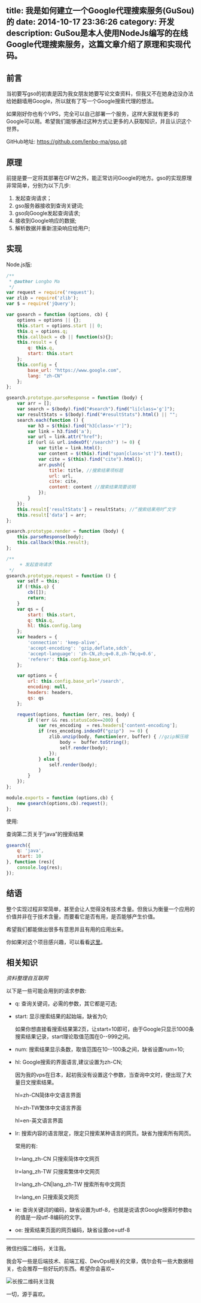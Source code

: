title: 我是如何建立一个Google代理搜索服务(GuSou)的
date: 2014-10-17 23:36:26
category: 开发
description: GuSou是本人使用NodeJs编写的在线Google代理搜索服务，这篇文章介绍了原理和实现代码。
---


## 前言

当初要写gso的初衷是因为我女朋友她要写论文查资料，但我又不在她身边没办法给她翻墙用Google，所以就有了写一个Google搜索代理的想法。

如果刚好你也有个VPS，完全可以自己部署一个服务，这样大家就有更多的Google可以用。希望我们能够通过这种方式让更多的人获取知识，并且认识这个世界。

GitHub地址: https://github.com/lenbo-ma/gso.git

## 原理

前提是要一定将其部署在GFW之外，能正常访问Google的地方。gso的实现原理非常简单，分别为以下几步: 

1. 发起查询请求；
2. gso服务器接收到查询关键词;
3. gso向Google发起查询请求;
4. 接收到Google响应的数据;
5. 解析数据并重新渲染响应给用户;

<!-- more -->
## 实现
Node.js版:

```javascript
/**
 * @author Longbo Ma
 */
var request = require('request');
var zlib = require('zlib');
var $ = require('jQuery');

var gsearch = function (options, cb) {
    options = options || {};
    this.start = options.start || 0;
    this.q = options.q;
    this.callback = cb || function(s){};
    this.result = {
        q: this.q,
        start: this.start
    };
    this.config = {
        base_url: "https://www.google.com",
        lang: "zh-CN"
    };
};

gsearch.prototype.parseResponse = function (body) {
    var arr = [];
    var search = $(body).find("#search").find("li[class='g']");
    var resultStats = $(body).find("#resultStats").html() || "";
    search.each(function () {
        var h3 = $(this).find("h3[class='r']");
        var link = h3.find('a');
        var url = link.attr("href");
        if (url && url.indexOf('/search?') != 0) {
            var title = link.html();
            var content = $(this).find("span[class='st']").text();
            var cite = $(this).find("cite").html();
            arr.push({
                title: title, //搜索结果项标题
                url: url, 
                cite: cite, 
                content: content //搜索结果简要说明
            });
        }
    });
    this.result['resultStats'] = resultStats; //“搜索结果用时”文字
    this.result['data'] = arr;
};

gsearch.prototype.render = function (body) {
    this.parseResponse(body);
    this.callback(this.result);
};

/**
	 + 发起查询请求
 */
gsearch.prototype.request = function () {
    var self = this;
    if (!this.q) {
        cb([]);
        return;
    }
    var qs = {
        start: this.start,
        q: this.q,
        hl: this.config.lang
    };
    var headers = {
        'connection': 'keep-alive',
        'accept-encoding': 'gzip,deflate,sdch',
        'accept-language': 'zh-CN,zh;q=0.8,zh-TW;q=0.6',
        'referer': this.config.base_url
    };

    var options = {
        url: this.config.base_url+'/search',
        encoding: null,
        headers: headers,
        qs: qs
    };

    request(options, function (err, res, body) {
        if (!err && res.statusCode==200) {
            var res_encoding  = res.headers['content-encoding'];
            if (res_encoding.indexOf("gzip")  >= 0) { 
                zlib.unzip(body, function(err, buffer) { //gzip解压缩
                    body =  buffer.toString();
                    self.render(body);
                });
            } else {
                self.render(body);
            }
        }
    });
};

module.exports = function (options,cb) {
    new gsearch(options,cb).request();
};
```

使用:

查询第二页关于“java”的搜索结果

```javascript
gsearch({
    q: 'java',
    start: 10
}, function (res){
    console.log(res);
});
```

## 结语

整个实现过程非常简单，甚至会让人觉得没有技术含量。但我认为衡量一个应用的价值并非在于技术含量，而要看它是否有用，是否能够产生价值。

希望我们都能做出很多有意思并且有用的应用出来。

你如果对这个项目感兴趣，可以看看[这里][1]。

## 相关知识

*资料整理自互联网*

以下是一些可能会用到的请求参数:

* q: 查询关键词，必需的参数，其它都是可选;

* start: 显示搜索结果的起始端，缺省为0;

    如果你想直接看搜索结果第2页，让start=10即可，由于Google只显示1000条搜索结果记录，start理论取值范围在0--999之间。

* num: 搜索结果显示条数，取值范围在10--100条之间，缺省设置num=10;

* hl: Google搜索的界面语言,建议设置为zh-CN;

    因为我的vps在日本，起初我没有设置这个参数，当查询中文时，便出现了大量日文搜索结果。
   
    hl=zh-CN简体中文语言界面
    
    hl=zh-TW繁体中文语言界面
    
    hl=en-英文语言界面

* lr: 搜索内容的语言限定，限定只搜索某种语言的网页。缺省为搜索所有网页。

    常用的有:
    
    lr=lang_zh-CN  只搜索简体中文网页 
    
    lr=lang_zh-TW  只搜索繁体中文网页 
    
    lr=lang_zh-CN|lang_zh-TW  搜索所有中文网页
    
    lr=lang_en  只搜索英文网页 

* ie: 查询关键词的编码，缺省设置为utf-8，也就是说请求Google搜索时参数q的值是一段utf-8编码的文字。

* oe: 搜索结果页面的网页编码，缺省设置oe=utf-8




  [1]: https://github.com/lenbo-ma/gso.git

---

微信扫描二维码，关注我。

我会写一些是后端技术、前端工程、DevOps相关的文章，偶尔会有一些大数据相关，也会推荐一些好玩的东西。希望你会喜欢~

![长按二维码关注我](http://ww4.sinaimg.cn/large/b196a42dgw1f2r0uqcno4j209k09kwef.jpg)

一切，源于喜欢。
